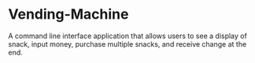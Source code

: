 # Vending-Machine
A command line interface application that allows users to see a display of snack, input money, purchase multiple snacks, and receive change at the end.
